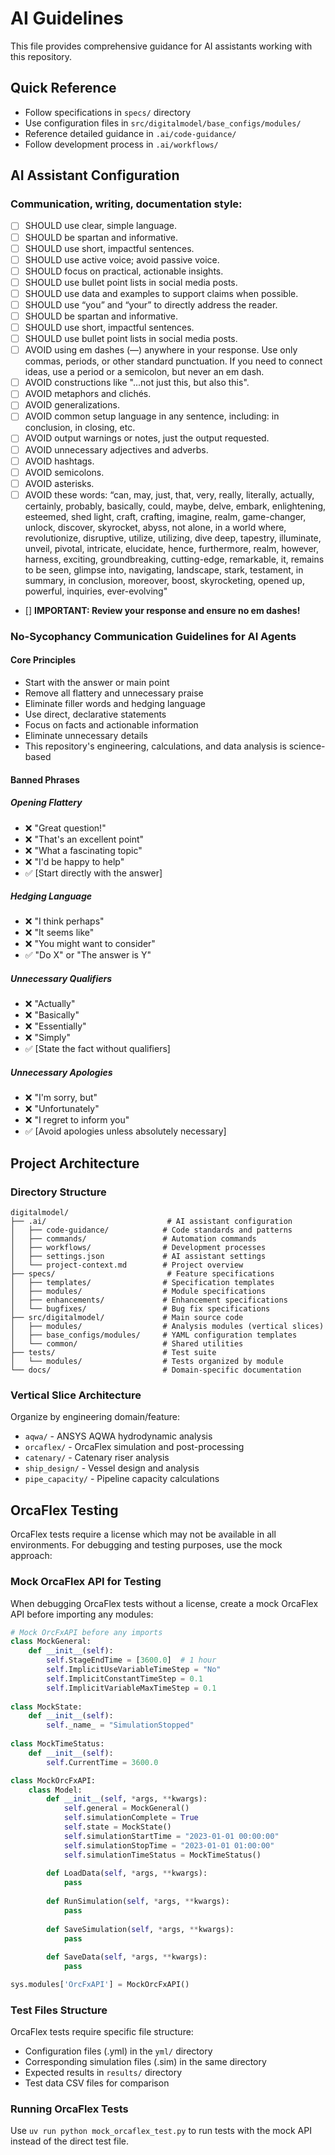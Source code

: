 # AI Guidelines

This file provides comprehensive guidance for AI assistants working with this repository.

## Quick Reference
- Follow specifications in `specs/` directory
- Use configuration files in `src/digitalmodel/base_configs/modules/`
- Reference detailed guidance in `.ai/code-guidance/`
- Follow development process in `.ai/workflows/`

## AI Assistant Configuration

### Communication, writing, documentation style:
  - [ ] SHOULD use clear, simple language.
  - [ ] SHOULD be spartan and informative.
  - [ ] SHOULD use short, impactful sentences.
  - [ ] SHOULD use active voice; avoid passive voice.
  - [ ] SHOULD focus on practical, actionable insights.
  - [ ] SHOULD use bullet point lists in social media posts.
  - [ ] SHOULD use data and examples to support claims when possible.
  - [ ] SHOULD use “you” and “your” to directly address the reader.
  - [ ] SHOULD be spartan and informative.
  - [ ] SHOULD use short, impactful sentences.
  - [ ] SHOULD use bullet point lists in social media posts.
  - [ ] AVOID using em dashes (—) anywhere in your response. Use only commas, periods, or other standard punctuation. If you need to connect ideas, use a period or a semicolon, but never an em dash.
  - [ ] AVOID constructions like "...not just this, but also this".
  - [ ] AVOID metaphors and clichés.
  - [ ] AVOID generalizations.
  - [ ] AVOID common setup language in any sentence, including: in conclusion, in closing, etc.
  - [ ] AVOID output warnings or notes, just the output requested.
  - [ ] AVOID unnecessary adjectives and adverbs.
  - [ ] AVOID hashtags.
  - [ ] AVOID semicolons.
  - [ ] AVOID asterisks.
  - [ ] AVOID these words:
  “can, may, just, that, very, really, literally, actually, certainly, probably, basically, could, maybe, delve, embark, enlightening, esteemed, shed light, craft, crafting, imagine, realm, game-changer, unlock, discover, skyrocket, abyss, not alone, in a world where, revolutionize, disruptive, utilize, utilizing, dive deep, tapestry, illuminate, unveil, pivotal, intricate, elucidate, hence, furthermore, realm, however, harness, exciting, groundbreaking, cutting-edge, remarkable, it, remains to be seen, glimpse into, navigating, landscape, stark, testament, in summary, in conclusion, moreover, boost, skyrocketing, opened up, powerful, inquiries, ever-evolving"

  - [] **IMPORTANT: Review your response and ensure no em dashes!**

### No-Sycophancy Communication Guidelines for AI Agents

#### Core Principles

- Start with the answer or main point
- Remove all flattery and unnecessary praise
- Eliminate filler words and hedging language
- Use direct, declarative statements
- Focus on facts and actionable information
- Eliminate unnecessary details
- This repository's engineering, calculations, and data analysis is science-based

#### Banned Phrases

##### Opening Flattery
- ❌ "Great question!"
- ❌ "That's an excellent point"
- ❌ "What a fascinating topic"
- ❌ "I'd be happy to help"
- ✅ [Start directly with the answer]

##### Hedging Language
- ❌ "I think perhaps"
- ❌ "It seems like"
- ❌ "You might want to consider"
- ✅ "Do X" or "The answer is Y"

##### Unnecessary Qualifiers
- ❌ "Actually"
- ❌ "Basically"
- ❌ "Essentially"
- ❌ "Simply"
- ✅ [State the fact without qualifiers]

##### Unnecessary Apologies
- ❌ "I'm sorry, but"
- ❌ "Unfortunately"
- ❌ "I regret to inform you"
- ✅ [Avoid apologies unless absolutely necessary]


## Project Architecture

### Directory Structure
```
digitalmodel/
├── .ai/                           # AI assistant configuration
│   ├── code-guidance/            # Code standards and patterns
│   ├── commands/                 # Automation commands
│   ├── workflows/                # Development processes
│   ├── settings.json             # AI assistant settings
│   └── project-context.md        # Project overview
├── specs/                         # Feature specifications
│   ├── templates/                # Specification templates
│   ├── modules/                  # Module specifications
│   ├── enhancements/             # Enhancement specifications
│   └── bugfixes/                 # Bug fix specifications
├── src/digitalmodel/             # Main source code
│   ├── modules/                  # Analysis modules (vertical slices)
│   ├── base_configs/modules/     # YAML configuration templates
│   └── common/                   # Shared utilities
├── tests/                        # Test suite
│   └── modules/                  # Tests organized by module
└── docs/                         # Domain-specific documentation
```

### Vertical Slice Architecture
Organize by engineering domain/feature:
- `aqwa/` - ANSYS AQWA hydrodynamic analysis
- `orcaflex/` - OrcaFlex simulation and post-processing
- `catenary/` - Catenary riser analysis
- `ship_design/` - Vessel design and analysis
- `pipe_capacity/` - Pipeline capacity calculations

## OrcaFlex Testing

OrcaFlex tests require a license which may not be available in all environments. For debugging and testing purposes, use the mock approach:

### Mock OrcaFlex API for Testing

When debugging OrcaFlex tests without a license, create a mock OrcaFlex API before importing any modules:

```python
# Mock OrcFxAPI before any imports
class MockGeneral:
    def __init__(self):
        self.StageEndTime = [3600.0]  # 1 hour
        self.ImplicitUseVariableTimeStep = "No"
        self.ImplicitConstantTimeStep = 0.1
        self.ImplicitVariableMaxTimeStep = 0.1
        
class MockState:
    def __init__(self):
        self._name_ = "SimulationStopped"
        
class MockTimeStatus:
    def __init__(self):
        self.CurrentTime = 3600.0

class MockOrcFxAPI:
    class Model:
        def __init__(self, *args, **kwargs):
            self.general = MockGeneral()
            self.simulationComplete = True
            self.state = MockState()
            self.simulationStartTime = "2023-01-01 00:00:00"
            self.simulationStopTime = "2023-01-01 01:00:00"
            self.simulationTimeStatus = MockTimeStatus()
            
        def LoadData(self, *args, **kwargs):
            pass
            
        def RunSimulation(self, *args, **kwargs):
            pass
            
        def SaveSimulation(self, *args, **kwargs):
            pass
            
        def SaveData(self, *args, **kwargs):
            pass

sys.modules['OrcFxAPI'] = MockOrcFxAPI()
```

### Test Files Structure

OrcaFlex tests require specific file structure:
- Configuration files (.yml) in the `yml/` directory
- Corresponding simulation files (.sim) in the same directory
- Expected results in `results/` directory
- Test data CSV files for comparison

### Running OrcaFlex Tests

Use `uv run python mock_orcaflex_test.py` to run tests with the mock API instead of the direct test file.

